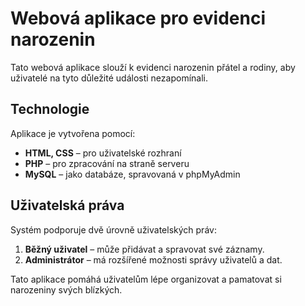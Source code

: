 # Webová aplikace pro evidenci narozenin

Tato webová aplikace slouží k evidenci narozenin přátel a rodiny, aby uživatelé na tyto důležité události nezapomínali.

## Technologie
Aplikace je vytvořena pomocí:
- **HTML, CSS** – pro uživatelské rozhraní
- **PHP** – pro zpracování na straně serveru
- **MySQL** – jako databáze, spravovaná v phpMyAdmin

## Uživatelská práva
Systém podporuje dvě úrovně uživatelských práv:
1. **Běžný uživatel** – může přidávat a spravovat své záznamy.
2. **Administrátor** – má rozšířené možnosti správy uživatelů a dat.

Tato aplikace pomáhá uživatelům lépe organizovat a pamatovat si narozeniny svých blízkých.
